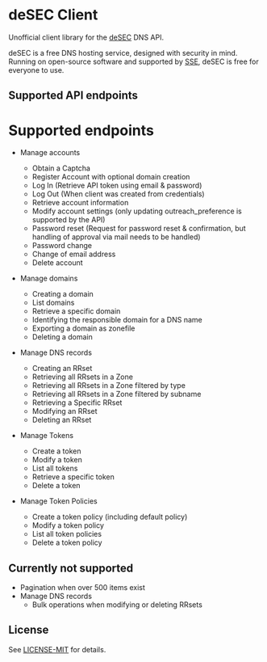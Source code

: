 # deSEC Client

Unofficial client library for the [deSEC](https://desec.io/) DNS API.

deSEC is a free DNS hosting service, designed with security in mind.
Running on open-source software and supported by [SSE](https://securesystems.de/), deSEC is free for everyone to use.

## Supported API endpoints

# Supported endpoints

* Manage accounts
  * Obtain a Captcha
  * Register Account with optional domain creation
  * Log In (Retrieve API token using email & password)
  * Log Out (When client was created from credentials)
  * Retrieve account information
  * Modify account settings (only updating outreach\_preference is supported by the API)
  * Password reset (Request for password reset & confirmation, but handling of approval via mail needs to be handled)
  * Password change
  * Change of email address
  * Delete account

* Manage domains
  * Creating a domain
  * List domains
  * Retrieve a specific domain
  * Identifying the responsible domain for a DNS name
  * Exporting a domain as zonefile
  * Deleting a domain

* Manage DNS records
  * Creating an RRset
  * Retrieving all RRsets in a Zone
  * Retrieving all RRsets in a Zone filtered by type
  * Retrieving all RRsets in a Zone filtered by subname
  * Retrieving a Specific RRset
  * Modifying an RRset
  * Deleting an RRset

* Manage Tokens
  * Create a token
  * Modify a token
  * List all tokens
  * Retrieve a specific token
  * Delete a token

* Manage Token Policies
  * Create a token policy (including default policy)
  * Modify a token policy
  * List all token policies
  * Delete a token policy

## Currently not supported

* Pagination when over 500 items exist
* Manage DNS records
  * Bulk operations when modifying or deleting RRsets

## License

See [LICENSE-MIT](LICENSE-MIT) for details.
